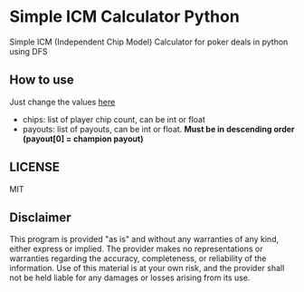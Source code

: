 # Simple ICM Calculator Python

Simple ICM (Independent Chip Model) Calculator for poker deals in python using DFS

## How to use

Just change the values [here](https://github.com/pwn2ooown/Simple-ICM-Calculator-Python/blob/main/icm.py#L72)

- chips: list of player chip count, can be int or float
- payouts: list of payouts, can be int or float. **Must be in descending order (payout[0] = champion payout)**

## LICENSE

MIT

## Disclaimer

This program is provided "as is" and without any warranties of any kind, either express or implied. The provider makes no representations or warranties regarding the accuracy, completeness, or reliability of the information. Use of this material is at your own risk, and the provider shall not be held liable for any damages or losses arising from its use.
